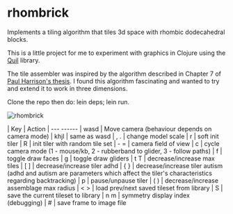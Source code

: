 # rhombrick

Implements a tiling algorithm that tiles 3d space with rhombic dodecahedral blocks.

This is a little project for me to experiment with graphics in Clojure using the [Quil](https://github.com/quil/quil) library.

The tile assembler was inspired by the algorithm described in Chapter 7 of [Paul Harrison's thesis](http://www.logarithmic.net/pfh/thesis). I found this algorithm fascinating and wanted to try and extend it to work in three dimensions. 

Clone the repo then do: lein deps; lein run.


<img src="http://xanthus.zapto.org/rhombrick-screen.png" title="rhombrick" />


| Key   | Action
| ---     ------
| wasd  | Move camera (behaviour depends on camera mode)
| khjl  | same as wasd
| , \.  | change model scale 
| r     | soft init tiler
| R     | init tiler with random tile set
| \- =  | camera field of view
| c     | cycle camera mode (1 - mouse/kb, 2 - rubberband to glider, 3 - follow paths)
| f     | toggle draw faces
| g     | toggle draw gliders
| t T   | decrease/increase max tiles
| \[ \] | decrease/increase tiler adhd
| \{ \} | decrease/increase tiler autism (adhd and autism are parameters which affect the tiler's characteristics regarding backtracking)
| p     | pause/unpause tiler
| \( \) | decrease/increase assemblage max radius
| < >   | load prev/next saved tileset from library
| S     | save the current tileset to library
| n m   | symmetry display index (debugging)
| \#    | save frame to image file
